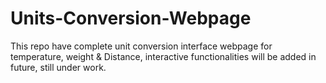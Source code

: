 # Units-Conversion-Webpage
This repo have complete unit conversion interface webpage for temperature, weight &amp; Distance, interactive functionalities  will be added in future, still under work. 
